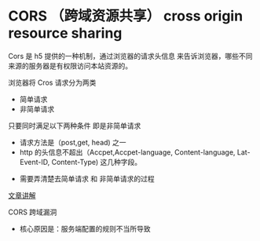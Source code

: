 # CORS （跨域资源共享） cross origin resource sharing

Cors 是 h5 提供的一种机制，通过浏览器的请求头信息 来告诉浏览器，哪些不同来源的服务器是有权限访问本站资源的。

浏览器将 Cros 请求分为两类

- 简单请求
- 非简单请求

只要同时满足以下两种条件 即是非简单请求

- 请求方法是（post,get, head) 之一
- http 的头信息不超出（Accpet,Accpet-language, Content-language, Lat-Event-ID, Content-Type) 这几种字段。

* 需要弄清楚去简单请求 和 非简单请求的过程

[文章讲解](https://mp.weixin.qq.com/s/nfdIVUvUrxik8CMI6zJJqw)

CORS 跨域漏洞

- 核心原因是：服务端配置的规则不当所导致
